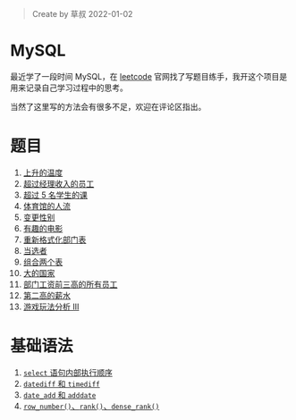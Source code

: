 > Create by 草叔 2022-01-02

# MySQL
最近学了一段时间 MySQL，在 [leetcode](https://leetcode-cn.com/problemset/database/) 官网找了写题目练手，我开这个项目是用来记录自己学习过程中的思考。

当然了这里写的方法会有很多不足，欢迎在评论区指出。

# 题目
1. [上升的温度](https://github.com/astak16/MySQL/issues/1)
2. [超过经理收入的员工](https://github.com/astak16/blog-mysql/issues/3)
3. [超过 5 名学生的课](https://github.com/astak16/blog-mysql/issues/4)
4. [体育馆的人流](https://github.com/astak16/blog-mysql/issues/6)
5. [变更性别](https://github.com/astak16/blog-mysql/issues/7)
6. [有趣的电影](https://github.com/astak16/blog-mysql/issues/9)
7. [重新格式化部门表](https://github.com/astak16/blog-mysql/issues/10)
8. [当选者](https://github.com/astak16/blog-mysql/issues/11)
9. [组合两个表](https://github.com/astak16/blog-mysql/issues/13)
10. [大的国家](https://github.com/astak16/blog-mysql/issues/14)
11. [部门工资前三高的所有员工](https://github.com/astak16/blog-mysql/issues/15)
12. [第二高的薪水](https://github.com/astak16/blog-mysql/issues/16)
13. [游戏玩法分析 III](https://github.com/astak16/blog-mysql/issues/17)

# 基础语法
1. [`select` 语句内部执行顺序](https://github.com/astak16/blog-mysql/issues/12)
2. [`datediff` 和 `timediff`](https://github.com/astak16/blog-mysql/issues/2)
3. [`date_add` 和 `adddate`](https://github.com/astak16/blog-mysql/issues/5)
4. [`row_number()`、`rank()`、`dense_rank()`](https://github.com/astak16/blog-mysql/issues/8)
